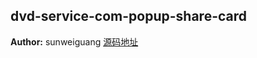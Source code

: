 ## dvd-service-com-popup-share-card
**Author:** sunweiguang [源码地址](http://gitlab.rd.vyohui.com/FE-Service/dvd-service-com-popup-share-card.git)

